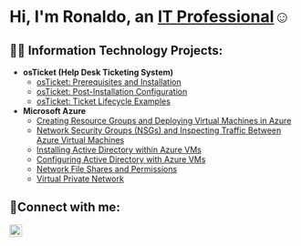 <h1>Hi, I'm Ronaldo, an <a href="https://www.linkedin.com/in//">IT Professional</a>☺</h1>

<h2>👨‍💻 Information Technology Projects:</h2>

- <b>osTicket (Help Desk Ticketing System)</b>
  - [osTicket: Prerequisites and Installation](https://github.com/Ronaldo-Garcia/osticket-prereqs)
  - [osTicket: Post-Installation Configuration](https://github.com/Ronaldo-Garcia/osticket-post-install)
  - [osTicket: Ticket Lifecycle Examples](https://github.com/Ronaldo-Garcia/Ticket-Lifecycle)
- <b>Microsoft Azure</b>
  - [Creating Resource Groups and Deploying Virtual Machines in Azure](https://github.com/Ronaldo-Garcia/Rescource-Groups-and-VMs)
  - [Network Security Groups (NSGs) and Inspecting Traffic Between Azure Virtual Machines](https://github.com/Ronaldo-Garcia/azure-network-protocols/tree/main)
  - [Installing Active Directory within Azure VMs](https://github.com/Ronaldo-Garcia/Active-Directory-Install)
  - [Configuring Active Directory with Azure VMs](https://github.com/Ronaldo-Garcia/Configuring-Active-Directory)
  - [Network File Shares and Permissions](https://github.com/Ronaldo-Garcia/Network-File-Shares-And-Perms/tree/main)
  - [Virtual Private Network](https://github.com/Ronaldo-Garcia/Virtual-Private-Network/tree/main)

<h2>🤳Connect with me:</h2>

[<img align="left" alt="Aaron | LinkedIn" width="22px" src="https://cdn.jsdelivr.net/npm/simple-icons@v3/icons/linkedin.svg" />][linkedin]

[linkedin]: https://www.linkedin.com/in/
